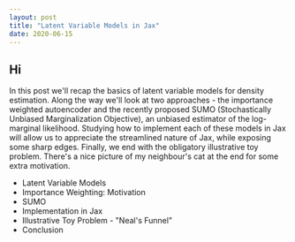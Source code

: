 ```yaml
---
layout: post
title: "Latent Variable Models in Jax"
date: 2020-06-15
---
```


## Hi
In this post we'll recap the basics of latent variable models for density estimation. Along the way we'll look at two approaches - the importance weighted autoencoder and the recently proposed SUMO (Stochastically Unbiased Marginalization Objective), an unbiased estimator of the log-marginal likelihood. Studying how to implement each of these models in Jax will allow us to appreciate the streamlined nature of Jax, while exposing some sharp edges. Finally, we end with the obligatory illustrative toy problem. There's a nice picture of my neighbour's cat at the end for some extra motivation.

* Latent Variable Models
* Importance Weighting: Motivation
* SUMO
* Implementation in Jax
* Illustrative Toy Problem - "Neal's Funnel"
* Conclusion

